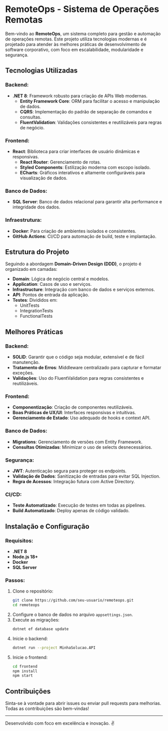 # RemoteOps - Sistema de Operações Remotas

Bem-vindo ao **RemoteOps**, um sistema completo para gestão e automação de operações remotas. Este projeto utiliza tecnologias modernas e é projetado para atender às melhores práticas de desenvolvimento de software corporativo, com foco em escalabilidade, modularidade e segurança.

## Tecnologias Utilizadas

### Backend:
- **.NET 8**: Framework robusto para criação de APIs Web modernas.
  - **Entity Framework Core**: ORM para facilitar o acesso e manipulação de dados.
  - **CQRS**: Implementação do padrão de separação de comandos e consultas.
  - **FluentValidation**: Validações consistentes e reutilizáveis para regras de negócio.

### Frontend:
- **React**: Biblioteca para criar interfaces de usuário dinâmicas e responsivas.
  - **React Router**: Gerenciamento de rotas.
  - **Styled Components**: Estilização moderna com escopo isolado.
  - **ECharts**: Gráficos interativos e altamente configuráveis para visualização de dados.

### Banco de Dados:
- **SQL Server**: Banco de dados relacional para garantir alta performance e integridade dos dados.

### Infraestrutura:
- **Docker**: Para criação de ambientes isolados e consistentes.
- **GitHub Actions**: CI/CD para automação de build, teste e implantação.

## Estrutura do Projeto

Seguindo a abordagem **Domain-Driven Design (DDD)**, o projeto é organizado em camadas:
- **Domain**: Lógica de negócio central e modelos.
- **Application**: Casos de uso e serviços.
- **Infrastructure**: Integração com banco de dados e serviços externos.
- **API**: Pontos de entrada da aplicação.
- **Testes**: Divididos em:
  - UnitTests
  - IntegrationTests
  - FunctionalTests

## Melhores Práticas

### Backend:
- **SOLID**: Garantir que o código seja modular, extensível e de fácil manutenção.
- **Tratamento de Erros**: Middleware centralizado para capturar e formatar exceções.
- **Validações**: Uso do FluentValidation para regras consistentes e reutilizáveis.

### Frontend:
- **Componentização**: Criação de componentes reutilizáveis.
- **Boas Práticas de UX/UI**: Interfaces responsivas e intuitivas.
- **Gerenciamento de Estado**: Uso adequado de hooks e context API.

### Banco de Dados:
- **Migrations**: Gerenciamento de versões com Entity Framework.
- **Consultas Otimizadas**: Minimizar o uso de selects desnecessários.

### Segurança:
- **JWT**: Autenticação segura para proteger os endpoints.
- **Validação de Dados**: Sanitização de entradas para evitar SQL Injection.
- **Regra de Acessos**: Integração futura com Active Directory.

### CI/CD:
- **Teste Automatizado**: Execução de testes em todas as pipelines.
- **Build Automatizado**: Deploy apenas de código validado.

## Instalação e Configuração

### Requisitos:
- **.NET 8**
- **Node.js 18+**
- **Docker**
- **SQL Server**

### Passos:
1. Clone o repositório:
   ```bash
   git clone https://github.com/seu-usuario/remoteops.git
   cd remoteops
   ```
2. Configure o banco de dados no arquivo `appsettings.json`.
3. Execute as migrações:
   ```bash
   dotnet ef database update
   ```
4. Inicie o backend:
   ```bash
   dotnet run --project MinhaSolucao.API
   ```
5. Inicie o frontend:
   ```bash
   cd frontend
   npm install
   npm start
   ```

## Contribuições

Sinta-se à vontade para abrir issues ou enviar pull requests para melhorias. Todas as contribuições são bem-vindas!

---
Desenvolvido com foco em excelência e inovação. ✌️

